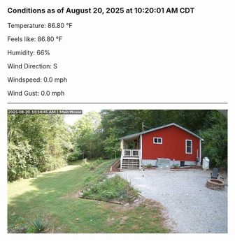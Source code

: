 ### Conditions as of August 20, 2025 at 10:20:01 AM CDT 

Temperature: 86.80 &deg;F

Feels like: 86.80 &deg;F

Humidity: 66%

Wind Direction: S

Windspeed: 0.0 mph

Wind Gust: 0.0 mph

---

<img src="./images/latest.jpeg"/>

